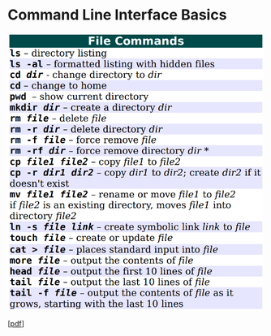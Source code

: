 # Command Line Interface Basics

![linux file commands](assets/images/file-commands.png)

[[pdf](linux-command-reference-fosswire.pdf)]
